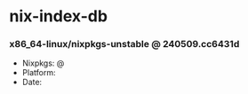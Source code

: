 # nix-index-db
### x86_64-linux/nixpkgs-unstable @ 240509.cc6431d
- Nixpkgs: @[](https://github.com/NixOS/nixpkgs/commit/cc6431d5598071f0021efc6c009c79e5b5fe1617)
- Platform: 
- Date: 
